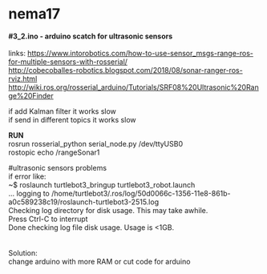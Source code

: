 # nema17



<b>#3_2.ino - arduino scatch for ultrasonic sensors</b><br>
<br>
links:
https://www.intorobotics.com/how-to-use-sensor_msgs-range-ros-for-multiple-sensors-with-rosserial/<br>
http://cobecoballes-robotics.blogspot.com/2018/08/sonar-ranger-ros-rviz.html<br>
http://wiki.ros.org/rosserial_arduino/Tutorials/SRF08%20Ultrasonic%20Range%20Finder<br>

if add Kalman filter it works slow<br>
if send in different topics it works slow<br>

<b>RUN</b><br>
rosrun rosserial_python serial_node.py /dev/ttyUSB0<br>
rostopic echo /rangeSonar1<br>

#ultrasonic sensors problems<br>
if error like:<br>
~$ roslaunch turtlebot3_bringup turtlebot3_robot.launch <br>
... logging to /home/turtlebot3/.ros/log/50d0066c-1356-11e8-861b-a0c589238c19/roslaunch-turtlebot3-2515.log<br>
Checking log directory for disk usage. This may take awhile.<br>
Press Ctrl-C to interrupt<br>
Done checking log file disk usage. Usage is <1GB.<br>
<br>
<br>
Solution:<br>
change arduino with more RAM or cut code for arduino<br>
